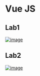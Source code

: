 # Vue JS
## Lab1
[![image](https://github.com/Hager-Abd-El-Galil/ITI_OpenSourceApplicationDevelopment/assets/81237428/ec360674-b60b-4675-9d71-a23b0199611a)](https://github.com/Hager-Abd-El-Galil/ITI_OpenSourceApplicationDevelopment/assets/81237428/d3c71660-a53d-49bd-938d-0b4d7491f28e)

## Lab2
[![image](https://github.com/Hager-Abd-El-Galil/ITI_OpenSourceApplicationDevelopment/assets/81237428/97849409-d089-498c-b1a0-c8aa5ab45363)](https://github.com/Hager-Abd-El-Galil/ITI_OpenSourceApplicationDevelopment/assets/81237428/bf0f33f2-3faa-48d8-a229-aae00a68b5e0)









